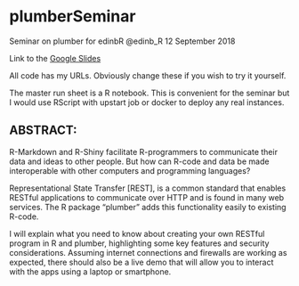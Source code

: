 # plumberSeminar
Seminar on plumber for edinbR @edinb_R 12 September 2018

Link to the [Google Slides](https://docs.google.com/presentation/d/1in4jl8opMbre8eIoctvQuiVAdO72pqVo-9uKQMeUFww/edit?usp=sharing)

All code has my URLs.  Obviously change these if you wish to try it yourself. 

The master run sheet is a R notebook.  This is convenient for the seminar but I would use RScript with upstart job or docker to deploy any real instances.

## ABSTRACT: 

R-Markdown and R-Shiny facilitate R-programmers to communicate their data and ideas to other people.  But how can R-code and data be made interoperable with other computers and programming languages?

Representational State Transfer [REST], is a common standard that enables RESTful applications to communicate over HTTP and is found in many web services. The R package “plumber” adds this functionality easily to existing R-code.  

I will explain what you need to know about creating your own RESTful program in R and plumber, highlighting some key features and security considerations.  Assuming internet connections and firewalls are working as expected, there should also be a live demo that will allow you to interact with the apps using a laptop or smartphone. 



